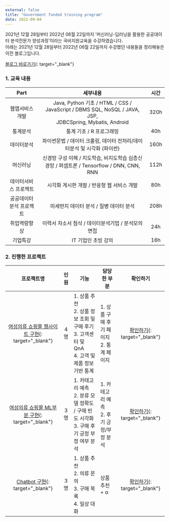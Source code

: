 ```yaml
---
external: false
title: "Government funded training program"
date: 2022-09-04
---
```


2021년 12월 28일부터 2022년 06월 22일까지 '머신러닝-딥러닝을 활용한 공공데이터 분석전문가 양성과정'이라는 국비지원교육을 수강하였습니다.   
아래는 2021년 12월 28일부터 2022년 06월 22일까지 수강했던 내용들을 정리해놓은 이전 블로그입니다.

[블로그 바로가기](https://blog.naver.com/wooeric1){: target="_blank"}

### 1. 교육 내용

|           Part          |                                                 세부내용                                                 | 시간 |
|:-----------------------:|:--------------------------------------------------------------------------------------------------------:|:----:|
|      웹앱서비스개발     | Java, Python 기초 / HTML / CSS / JavaScript / DBMS SQL, NoSQL / JAVA, JSP, <br>JDBCSpring, Mybatis, Android | 320h |
|         통계분석        |                                         통계 기초 / R 프로그래밍                                         |  40h |
|        데이터분석       |                   파이썬문법 / 데이터 크롤링, 데이터 전처리/데이터분석 및 시각화 (파이썬)                  | 160h |
|         머신러닝        |        신경망 구성 이해 / 지도학습, 비지도학습 심층신경망 / 퍼셉트론 / Tensorflow / DNN, CNN, RNN        | 112h |
|  데이터서비스 프로젝트  |                                시각화 게시판 개발 / 반응형 웹 서비스 개발                                |  80h |
| 공공데이터분석 프로젝트 |                                  미세먼지 데이터 분석 / 질병 데이터 분석                                 | 208h |
|       취업역량향상      |                            이력서 자소서 첨삭 / 데이터분석기업 / 분석모의면접                            |  24h |
|         기업특강        |                                            IT 기업인 초빙 강의                                           |  16h |

### 2. 진행한 프로젝트

| 프로젝트명 | 인원 | 기능 | 담당한 부분 | 확인하기 |
|:------------------------:|:----:|---------------------------------|-------------------------------|:------:|
| [여성의류 쇼핑몰 웹사이트 구현](https://github.com/WoojinJeonkr/ShoppingMall){: target="_blank"} | 4명 | 1. 상품 추천<br> 2. 상품 정보 조회 및 구매 후기<br> 3. 고객센터 및 QnA<br> 4. 고객 및 제품 정보 기반 통계 | 1. 상품 구매 후기 페이지<br> 2. 통계 페이지 | [확인하기](https://nbviewer.org/github/WoojinJeonkr/WoojinJeonkr.github.io/blob/main/assets/images/pdf/shoppingmall.pdf){: target="_blank"} |
| [여성의류 쇼핑몰 ML부분 구현](https://github.com/WoojinJeonkr/ShoppingMallML){: target="_blank"} | 3명 | 1. 카테고리 예측<br> 2. 분류 모델 정확도 / 구매 빈도 시각화<br> 3. 구매 후기 긍정 부정 여부 분석 | 1. 카테고리 예측<br> 2. 후기 긍정/부정 분석 | [확인하기](https://nbviewer.org/github/WoojinJeonkr/WoojinJeonkr.github.io/blob/main/assets/images/pdf/shoppingmallML.pdf){: target="_blank"} |
| [Chatbot 구현](https://github.com/WoojinJeonkr/ShoppingMall){: target="_blank"} | 3명 | 1. 상품 추천<br> 2. 의류 문의<br> 3. 구매 목록<br> 4. 일상 대화 | 상품 추천 + α | [확인하기](https://github.com/WoojinJeonkr/Chatbot){: target="_blank"} |

